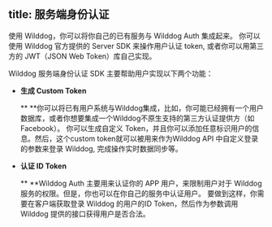 title: 服务端身份认证
---

使用 Wilddog，你可以将你自己的已有服务与 Wilddog Auth 集成起来。
你可以使用 Wilddog 官方提供的 Server SDK 来操作用户认证 token, 或者你可以用第三方的 JWT（JSON Web Token）库自己实现。

Wilddog 服务端身份认证 SDK 主要帮助用户实现以下两个功能：

* **生成 Custom Token**

  **
  **你可以将已有用户系统与Wilddog集成，比如，你可能已经拥有一个用户数据库，或者你想要集成一个Wilddog不原生支持的第三方认证提供方（如Facebook）。
  你可以生成自定义 Token，并且你可以添加任意标识用户的信息。然后，这个custom token就可以被用来作为Wilddog API 中自定义登录的参数来登录 Wilddog, 完成操作实时数据同步等。

* **认证 ID Token**

  **
  **Wilddog Auth 主要用来认证你的 APP 用户，来限制用户对于 Wilddog 服务的权限。但是，你也可以在你自己的服务中认证用户。
  要做到这样，你需要在客户端获取登录 Wilddog 的用户的ID Token，然后作为参数调用 Wilddog 提供的接口获得用户是否合法。


